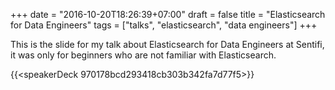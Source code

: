 +++
date = "2016-10-20T18:26:39+07:00"
draft = false
title = "Elasticsearch for Data Engineers"
tags = ["talks", "elasticsearch", "data engineers"]
+++

This is the slide for my talk about Elasticsearch for Data Engineers at Sentifi, it was only for beginners who are not familiar with Elasticsearch.

{{<speakerDeck 970178bcd293418cb303b342fa7d77f5>}}
